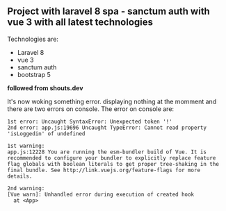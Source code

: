 ## Project with laravel 8 spa - sanctum auth with vue 3 with all latest technologies

Technologies are:

-   Laravel 8
-   vue 3
-   sanctum auth
-   bootstrap 5

**followed from shouts.dev**

It's now woking something error. displaying nothing at the momment and there are two errors on console.
The error on console are:

```
1st error: Uncaught SyntaxError: Unexpected token '!'
2nd error: app.js:19696 Uncaught TypeError: Cannot read property 'isLoggedin' of undefined

1st warning:
app.js:12228 You are running the esm-bundler build of Vue. It is recommended to configure your bundler to explicitly replace feature flag globals with boolean literals to get proper tree-shaking in the final bundle. See http://link.vuejs.org/feature-flags for more details.

2nd warning:
[Vue warn]: Unhandled error during execution of created hook
  at <App>

```
